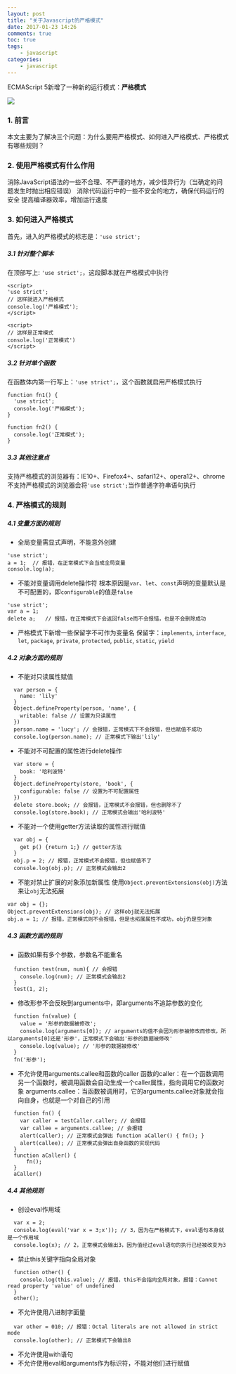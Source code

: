 ```yaml
---
layout: post
title: "关于Javascript的严格模式"
date: 2017-01-23 14:26
comments: true
toc: true
tags: 
	- javascript
categories: 
	- javascript
---
```


ECMAScript 5新增了一种新的运行模式：**严格模式**

![](/assets/blogImg/strict-mode.jpg)

<!-- more -->

### 1. 前言

本文主要为了解决三个问题：为什么要用严格模式、如何进入严格模式、严格模式有哪些规则？

### 2. 使用严格模式有什么作用

消除JavaScript语法的一些不合理、不严谨的地方，减少怪异行为（当确定的问题发生时抛出相应错误）
消除代码运行中的一些不安全的地方，确保代码运行的安全
提高编译器效率，增加运行速度

### 3. 如何进入严格模式

首先，进入的严格模式的标志是：``'use strict';``

##### 3.1 针对整个脚本

在顶部写上: ``'use strict';``，这段脚本就在严格模式中执行

```
<script>
'use strict';
// 这样就进入严格模式 
console.log('严格模式');
</script>

<script>
// 这样是正常模式
console.log('正常模式')
</script>
```

##### 3.2 针对单个函数

在函数体内第一行写上：``'use strict';``，这个函数就启用严格模式执行

```
function fn1() {
  'use strict';
  console.log('严格模式');
}

function fn2() {
  console.log('正常模式');
}
```

##### 3.3 其他注意点

支持严格模式的浏览器有：IE10+、Firefox4+、safari12+、opera12+、chrome
不支持严格模式的浏览器会将``'use strict';``当作普通字符串语句执行


### 4. 严格模式的规则

##### 4.1 变量方面的规则

* 全局变量需显式声明，不能意外创建
```
'use strict';
a = 1;	// 报错，在正常模式下会当成全局变量
console.log(a);
```

* 不能对变量调用delete操作符
根本原因是``var``、``let``、``const``声明的变量默认是不可配置的，即``configurable``的值是``false``
```
'use strict';
var a = 1;
delete a;	// 报错，在正常模式下会返回false而不会报错，也是不会删除成功
```

* 严格模式下新增一些保留字不可作为变量名
保留字：``implements``, ``interface``, ``let``, ``package``, ``private``, ``protected``, ``public``, ``static``, ``yield``

##### 4.2 对象方面的规则

* 不能对只读属性赋值

```
  var person = {
    name: 'lily'
  }
  Object.defineProperty(person, 'name', {
    writable: false // 设置为只读属性
  })
  person.name = 'lucy';	// 会报错，正常模式下不会报错，但也赋值不成功
  console.log(person.name);	// 正常模式下输出'lily'
```

* 不能对不可配置的属性进行delete操作

```
  var store = {
    book: '哈利波特'
  }
  Object.defineProperty(store, 'book', {
    configurable: false	// 设置为不可配置属性
  })
  delete store.book; // 会报错，正常模式不会报错，但也删除不了
  console.log(store.book); // 正常模式会输出'哈利波特'
```

* 不能对一个使用getter方法读取的属性进行赋值

```
  var obj = {
	get p() {return 1;} // getter方法
  }
  obj.p = 2; // 报错，正常模式不会报错，但也赋值不了
  console.log(obj.p); // 正常模式会输出2
```

* 不能对禁止扩展的对象添加新属性
使用``Object.preventExtensions(obj)``方法来让``obj``无法拓展

```
var obj = {};
Object.preventExtensions(obj); // 这样obj就无法拓展
obj.a = 1; // 报错，正常模式则不会报错，但是也拓展属性不成功，obj仍是空对象
```

##### 4.3 函数方面的规则

* 函数如果有多个参数，参数名不能重名

```
  function test(num, num){ // 会报错
	console.log(num); // 正常模式会输出2
  }
  test(1, 2);
```

* 修改形参不会反映到arguments中，即arguments不追踪参数的变化

```
  function fn(value) {
    value = '形参的数据被修改';
    console.log(arguments[0]); // arguments的值不会因为形参被修改而修改，所以arguments[0]还是'形参'，正常模式下会输出'形参的数据被修改'
    console.log(value);	// '形参的数据被修改'
  }
  fn('形参');
```

* 不允许使用arguments.callee和函数的caller
函数的caller：在一个函数调用另一个函数时，被调用函数会自动生成一个caller属性，指向调用它的函数对象
arguments.callee：当函数被调用时，它的arguments.callee对象就会指向自身，也就是一个对自己的引用

```
  function fn() {  
    var caller = testCaller.caller; // 会报错
    var callee = arguments.callee; // 会报错
    alert(caller); // 正常模式会弹出 function aCaller() { fn(); }
    alert(callee); // 正常模式会弹出自身函数的实现代码
  }
  function aCaller() {  
      fn();  
  }  
  aCaller()
```

##### 4.4 其他规则

* 创设eval作用域

```
  var x = 2;
  console.log(eval('var x = 3;x')); // 3，因为在严格模式下，eval语句本身就是一个作用域
  console.log(x); // 2，正常模式会输出3，因为值经过eval语句的执行已经被改变为3
```

* 禁止this关键字指向全局对象

```
  function other() {
    console.log(this.value); // 报错，this不会指向全局对象，报错：Cannot read property 'value' of undefined
  } 
  other();
```

* 不允许使用八进制字面量

```
  var other = 010; // 报错：Octal literals are not allowed in strict mode
  console.log(other); // 正常模式下会输出8
```

* 不允许使用with语句
* 不允许使用eval和arguments作为标识符，不能对他们进行赋值
